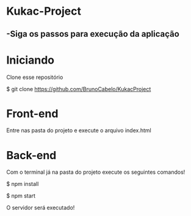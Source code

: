 # Kukac-Project
-Siga os passos para execução da aplicação
-----------------------------------
# Iniciando

Clone esse repositório

$ git clone https://github.com/BrunoCabelo/KukacProject

# Front-end

Entre nas pasta do projeto e execute o arquivo index.html

# Back-end

Com o terminal já na pasta do projeto execute os seguintes comandos!

$ npm install

$ npm start

O servidor será executado!

